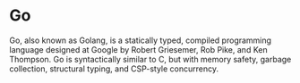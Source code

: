 # Go

Go, also known as Golang, is a statically typed, compiled programming
language designed at Google by Robert Griesemer, Rob Pike, and Ken
Thompson. Go is syntactically similar to C, but with memory safety,
garbage collection, structural typing, and CSP-style concurrency.

